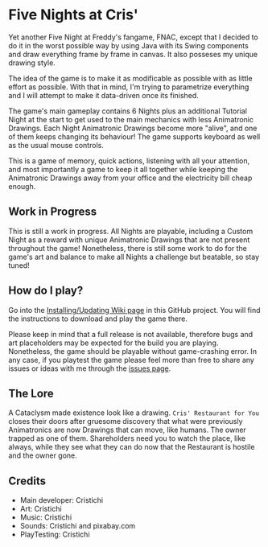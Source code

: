 # Five Nights at Cris'
Yet another Five Night at Freddy's fangame, FNAC, except that I decided to do it in the worst possible way by using Java with its Swing components and draw everything frame by frame in canvas. It also posseses my unique drawing style.

The idea of the game is to make it as modificable as possible with as little effort as possible. With that in mind, I'm trying to parametrize everything and I will attempt to make it data-driven once its finished.

The game's main gameplay contains 6 Nights plus an additional Tutorial Night at the start to get used to the main mechanics with less Animatronic Drawings. Each Night Animatronic Drawings become more "alive", and one of them keeps changing its behaviour! The game supports keyboard as well as the usual mouse controls.

This is a game of memory, quick actions, listening with all your attention, and most importantly a game to keep it all together while keeping the Animatronic Drawings away from your office and the electricity bill cheap enough.

## Work in Progress
This is still a work in progress. All Nights are playable, including a Custom Night as a reward with unique Animatronic Drawings that are not present throughout the game! Nonetheless, there is still some work to do for the game's art and balance to make all Nights a challenge but beatable, so stay tuned!

## How do I play?
Go into the [Installing/Updating Wiki page](https://github.com/Cristichi/FiveNightsAtCrisJava/wiki/Installing-Updating-FNAC) in this GitHub project. You will find the instructions to download and play the game there.

Please keep in mind that a full release is not available, therefore bugs and art placeholders may be expected for the build you are playing. Nonetheless, the game should be playable without game-crashing error. In any case, if you playtest the game please feel more than free to share any issues or ideas with me through the [issues page](https://github.com/Cristichi/FiveNightsAtCrisJava/issues). 

## The Lore
A Cataclysm made existence look like a drawing. `Cris' Restaurant for You` closes their doors after gruesome discovery that what were previously Animatronics are now Drawings that can move, like humans. The owner trapped as one of them. Shareholders need you to watch the place, like always, while they see what they can do now that the Restaurant is hostile and the owner gone.

## Credits
- Main developer: Cristichi
- Art: Cristichi
- Music: Cristichi
- Sounds: Cristichi and pixabay.com
- PlayTesting: Cristichi
